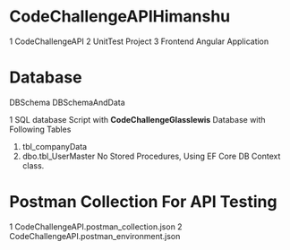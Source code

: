 # CodeChallengeAPIHimanshu

1 CodeChallengeAPI
2 UnitTest Project
3 Frontend Angular Application

# Database

DBSchema
DBSchemaAndData

1 SQL database Script with **CodeChallengeGlasslewis** Database with Following
Tables
  1. tbl_companyData
  2. dbo.tbl_UserMaster
No Stored Procedures, Using EF Core DB Context class.

# Postman Collection For API Testing

1 CodeChallengeAPI.postman_collection.json
2 CodeChallengeAPI.postman_environment.json


